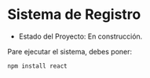 <h1> Sistema de Registro</h1>

- Estado del Proyecto: En construcción. 

Pare ejecutar el sistema, debes poner:

```npm install react``` 
